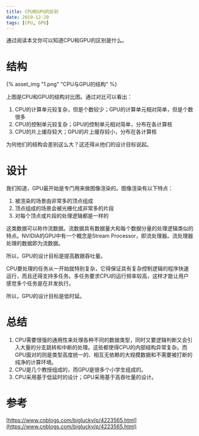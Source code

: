 ```yaml
---
title: CPU和GPU的区别
date: 2019-12-29
tags: [CPU, GPU]
---
```


通过阅读本文你可以知道CPU和GPU的区别是什么。

# 结构

{% asset_img "1.png" "CPU与GPU的结构" %}

上图是CPU和GPU的结构对比图。通过对比可以看出：
1. CPU的计算单元较复杂，但是个数较少；GPU的计算单元相对简单，但是个数很多
1. CPU的控制单元较复杂；GPU的控制单元相对简单，分布在各计算核
1. CPU的片上缓存较大；GPU的片上缓存较小，分布在各计算核

为何他们的结构会差别这么大？这还得从他们的设计目标说起。

# 设计

我们知道，GPU最开始是专门用来做图像渲染的。图像渲染有以下特点：
1. 被渲染的场景由非常多的顶点组成
1. 顶点组成的场景会被光栅化成非常多的片段
1. 对每个顶点或片段的处理逻辑都是一样的

这类数据可以称作流数据。流数据具有数据量大和每个数据分量的处理逻辑类似的特点。NVIDIA的GPU中有一个概念是Stream Processor，即流处理器。流处理器处理的数据即为流数据。

所以，GPU的设计目标是提高数据吞吐量。

CPU要处理的任务从一开始就特别复杂，它得保证具有复杂控制逻辑的程序快速运行，而且还得支持多任务。多任务要求CPU的运行频率较高，这样才能让用户感觉多个任务是在并发执行。

所以，GPU的设计目标是低时延。

# 总结
1. CPU需要很强的通用性来处理各种不同的数据类型，同时又要逻辑判断又会引入大量的分支跳转和中断的处理。这些都使得CPU的内部结构异常复杂。而GPU面对的则是类型高度统一的、相互无依赖的大规模数据和不需要被打断的纯净的计算环境。
1. CPU是几个教授组成的，而GPU是很多个小学生组成的。
1. CPU采用基于低延时的设计；GPU采用基于高吞吐量的设计。

# 参考
[https://www.cnblogs.com/biglucky/p/4223565.html](https://www.cnblogs.com/biglucky/p/4223565.html)

